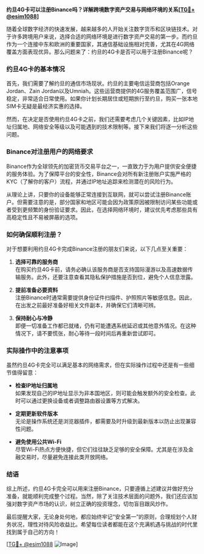 **约旦4G卡可以注册Binance吗？详解跨境数字资产交易与网络环境的关系[[TG💪+ @esim1088](https://t.me/s/esim1088)]**

随着全球数字经济的快速发展，越来越多的人开始关注数字货币和区块链技术。对于许多跨境用户来说，选择合适的网络环境是进行数字资产交易的第一步。而约旦作为一个连接中东和欧洲的重要国家，其通信基础设施相对完善，尤其在4G网络覆盖方面表现优异。那么问题来了：约旦的4G卡是否可以用于注册Binance呢？

### 约旦4G卡的基本情况

首先，我们需要了解约旦的通信市场现状。约旦的主要电信运营商包括Orange Jordan、Zain Jordan以及Umniah。这些运营商提供的4G服务覆盖范围广，信号稳定，非常适合日常使用。如果你计划长期居住或短期旅行至约旦，购买一张本地SIM卡无疑是最经济实惠的选择。

然而，在决定是否使用约旦4G卡之前，我们还需要考虑几个关键因素，比如IP地址归属地、网络安全等级以及可能遇到的技术限制等。接下来我们将逐一分析这些问题。

### Binance对注册用户的网络要求

Binance作为全球领先的加密货币交易平台之一，一直致力于为用户提供安全便捷的服务体验。为了保障平台的安全性，Binance会对所有新注册账户实施严格的KYC（了解你的客户）流程，并通过IP地址追踪来检测潜在的风险行为。

从理论上讲，只要你的设备能够正常连接到互联网，就可以尝试注册Binance账户。但需要注意的是，部分国家和地区可能会因为政策原因被限制访问某些功能或者受到更频繁的身份验证要求。因此，在选择网络环境时，建议优先考虑那些具有高稳定性且不易被屏蔽的选项。

### 如何确保顺利注册？

对于想要利用约旦4G卡完成Binance注册的朋友们来说，以下几点至关重要：

1. **选择可靠的服务商**  
   在购买约旦4G卡前，请务必确认该服务商是否支持国际漫游以及高速数据传输服务。此外，还要注意查看其隐私保护措施是否到位，避免个人信息泄露。

2. **提前准备必要资料**  
   注册Binance时通常需要提供身份证件扫描件、护照照片等敏感信息。因此，在出发之前最好准备好相关文件副本，并确保它们清晰可辨。

3. **保持耐心与冷静**  
   即便一切准备工作都已就绪，仍有可能遭遇系统延迟或其他意外情况。在这种情况下，请不要慌张，耐心等待一段时间后再重新尝试即可。

### 实际操作中的注意事项

虽然约旦4G卡完全可以满足基本的网络需求，但在实际操作过程中还是有一些细节值得留意：

- **检查IP地址归属地**  
   如果发现自己的IP地址显示为非本国地区，则可能会触发额外的安全检查。此时可以通过更换设备或者调整路由器设置等方式解决。

- **定期更新软件版本**  
   无论是操作系统还是浏览器插件，都需要及时升级到最新版本以防止出现兼容性问题。

- **避免使用公共Wi-Fi**  
   尽管Wi-Fi热点方便快捷，但它们往往缺乏足够的安全保障。尤其是在涉及金融交易时，尽量避免连接此类开放网络。

### 结语

综上所述，约旦4G卡完全可以用来注册Binance，只要遵循上述建议并做好充分准备，就能顺利完成整个过程。当然，除了关注技术层面的问题外，我们还应该加强对数字资产市场的认识，树立正确的投资理念，切勿盲目跟风炒作。

最后提醒大家，无论身处何地，都应始终牢记“安全第一”的原则，合理规划个人财务状况，理性对待风险收益比。希望每位读者都能在这个充满机遇与挑战的时代里找到属于自己的方向！

[[TG💪+ @esim1088](https://t.me/s/esim1088) ![Image](https://i.postimg.cc/4NQfJmqS/Snipaste-2025-05-13-00-14-12.png)]